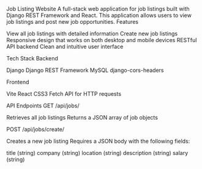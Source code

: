 Job Listing Website
A full-stack web application for job listings built with Django REST Framework and React. This application allows users to view job listings and post new job opportunities.
Features

View all job listings with detailed information
Create new job listings
Responsive design that works on both desktop and mobile devices
RESTful API backend
Clean and intuitive user interface

Tech Stack
Backend

Django
Django REST Framework
MySQL
django-cors-headers

Frontend

Vite React
CSS3
Fetch API for HTTP requests

API Endpoints
GET /api/jobs/

Retrieves all job listings
Returns a JSON array of job objects

POST /api/jobs/create/

Creates a new job listing
Requires a JSON body with the following fields:

title (string)
company (string)
location (string)
description (string)
salary (string)


 

